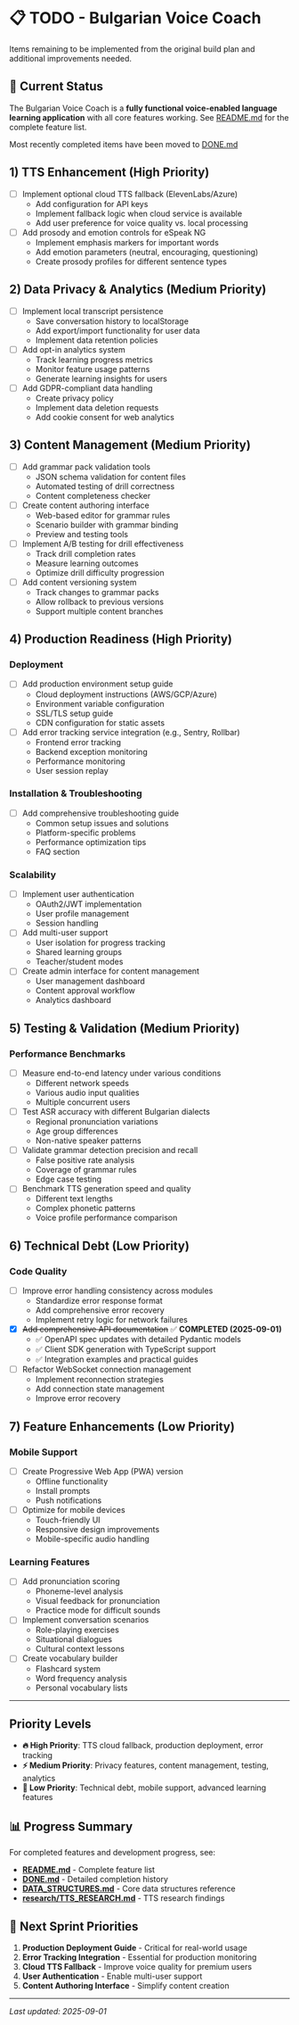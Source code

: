 # 📋 TODO - Bulgarian Voice Coach

Items remaining to be implemented from the original build plan and additional improvements needed.

## 🎯 Current Status

The Bulgarian Voice Coach is a **fully functional voice-enabled language learning application** with all core features
working. See [README.md](../README.md) for the complete feature list.

Most recently completed items have been moved to [DONE.md](./DONE.md)

## 1) TTS Enhancement (High Priority)

- [ ] Implement optional cloud TTS fallback (ElevenLabs/Azure)
  - Add configuration for API keys
  - Implement fallback logic when cloud service is available
  - Add user preference for voice quality vs. local processing
- [ ] Add prosody and emotion controls for eSpeak NG
  - Implement emphasis markers for important words
  - Add emotion parameters (neutral, encouraging, questioning)
  - Create prosody profiles for different sentence types

## 2) Data Privacy & Analytics (Medium Priority)

- [ ] Implement local transcript persistence
  - Save conversation history to localStorage
  - Add export/import functionality for user data
  - Implement data retention policies
- [ ] Add opt-in analytics system
  - Track learning progress metrics
  - Monitor feature usage patterns
  - Generate learning insights for users
- [ ] Add GDPR-compliant data handling
  - Create privacy policy
  - Implement data deletion requests
  - Add cookie consent for web analytics

## 3) Content Management (Medium Priority)

- [ ] Add grammar pack validation tools
  - JSON schema validation for content files
  - Automated testing of drill correctness
  - Content completeness checker
- [ ] Create content authoring interface
  - Web-based editor for grammar rules
  - Scenario builder with grammar binding
  - Preview and testing tools
- [ ] Implement A/B testing for drill effectiveness
  - Track drill completion rates
  - Measure learning outcomes
  - Optimize drill difficulty progression
- [ ] Add content versioning system
  - Track changes to grammar packs
  - Allow rollback to previous versions
  - Support multiple content branches

## 4) Production Readiness (High Priority)

### Deployment

- [ ] Add production environment setup guide
  - Cloud deployment instructions (AWS/GCP/Azure)
  - Environment variable configuration
  - SSL/TLS setup guide
  - CDN configuration for static assets
- [ ] Add error tracking service integration (e.g., Sentry, Rollbar)
  - Frontend error tracking
  - Backend exception monitoring
  - Performance monitoring
  - User session replay

### Installation & Troubleshooting

- [ ] Add comprehensive troubleshooting guide
  - Common setup issues and solutions
  - Platform-specific problems
  - Performance optimization tips
  - FAQ section

### Scalability

- [ ] Implement user authentication
  - OAuth2/JWT implementation
  - User profile management
  - Session handling
- [ ] Add multi-user support
  - User isolation for progress tracking
  - Shared learning groups
  - Teacher/student modes
- [ ] Create admin interface for content management
  - User management dashboard
  - Content approval workflow
  - Analytics dashboard

## 5) Testing & Validation (Medium Priority)

### Performance Benchmarks

- [ ] Measure end-to-end latency under various conditions
  - Different network speeds
  - Various audio input qualities
  - Multiple concurrent users
- [ ] Test ASR accuracy with different Bulgarian dialects
  - Regional pronunciation variations
  - Age group differences
  - Non-native speaker patterns
- [ ] Validate grammar detection precision and recall
  - False positive rate analysis
  - Coverage of grammar rules
  - Edge case testing
- [ ] Benchmark TTS generation speed and quality
  - Different text lengths
  - Complex phonetic patterns
  - Voice profile performance comparison

## 6) Technical Debt (Low Priority)

### Code Quality

- [ ] Improve error handling consistency across modules
  - Standardize error response format
  - Add comprehensive error recovery
  - Implement retry logic for network failures
- [x] ~~Add comprehensive API documentation~~ ✅ **COMPLETED (2025-09-01)**
  - ✅ OpenAPI spec updates with detailed Pydantic models
  - ✅ Client SDK generation with TypeScript support
  - ✅ Integration examples and practical guides
- [ ] Refactor WebSocket connection management
  - Implement reconnection strategies
  - Add connection state management
  - Improve error recovery

## 7) Feature Enhancements (Low Priority)

### Mobile Support

- [ ] Create Progressive Web App (PWA) version
  - Offline functionality
  - Install prompts
  - Push notifications
- [ ] Optimize for mobile devices
  - Touch-friendly UI
  - Responsive design improvements
  - Mobile-specific audio handling

### Learning Features

- [ ] Add pronunciation scoring
  - Phoneme-level analysis
  - Visual feedback for pronunciation
  - Practice mode for difficult sounds
- [ ] Implement conversation scenarios
  - Role-playing exercises
  - Situational dialogues
  - Cultural context lessons
- [ ] Create vocabulary builder
  - Flashcard system
  - Word frequency analysis
  - Personal vocabulary lists

---

## Priority Levels

- **🔥 High Priority**: TTS cloud fallback, production deployment, error tracking
- **⚡ Medium Priority**: Privacy features, content management, testing, analytics
- **🌟 Low Priority**: Technical debt, mobile support, advanced learning features

## 📊 Progress Summary

For completed features and development progress, see:

- **[README.md](../README.md)** - Complete feature list
- **[DONE.md](./DONE.md)** - Detailed completion history
- **[DATA_STRUCTURES.md](./DATA_STRUCTURES.md)** - Core data structures reference
- **[research/TTS_RESEARCH.md](./research/TTS_RESEARCH.md)** - TTS research findings

## 🎯 Next Sprint Priorities

1. **Production Deployment Guide** - Critical for real-world usage
2. **Error Tracking Integration** - Essential for production monitoring
3. **Cloud TTS Fallback** - Improve voice quality for premium users
4. **User Authentication** - Enable multi-user support
5. **Content Authoring Interface** - Simplify content creation

---

_Last updated: 2025-09-01_
